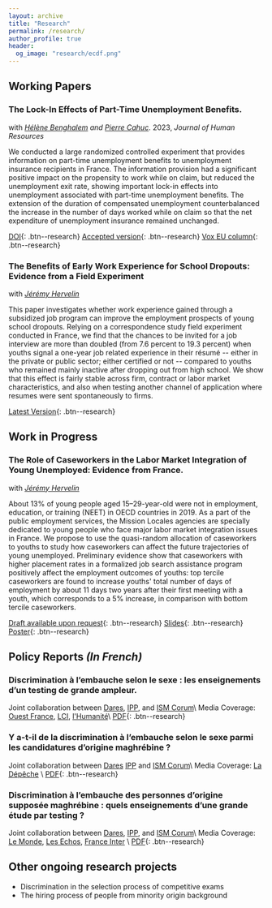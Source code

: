 ```yaml
---
layout: archive
title: "Research"
permalink: /research/
author_profile: true
header:
  og_image: "research/ecdf.png"
---
```



## Working Papers


### The Lock-In Effects of Part-Time Unemployment Benefits.
with <i>[Hélène Benghalem](https://sites.google.com/view/helenebenghalem/home) and [Pierre Cahuc](https://sites.google.com/site/pierrecahuc/)</i>. 2023, <i>Journal of Human Resources</i>

> <div style="text-align: justify"> 
We conducted a large randomized controlled experiment that provides information on part-time unemployment benefits to unemployment insurance recipients in France. The information provision had a significant positive impact on the propensity to work while on claim, but reduced the unemployment exit rate, showing important lock-in effects into unemployment associated with part-time unemployment benefits. The extension of the duration of compensated unemployment counterbalanced the increase in the number of days worked while on claim so that the net expenditure of unemployment insurance remained unchanged.</div>

[DOI](https://doi.org/10.3368/jhr.0522-12328R2){: .btn--research} [Accepted version](https://pvilledieu.github.io/files/pdf/research/The_Lock_in_Effects_of_Information_on_Part_time_Unemployment_Benefits__Benghalem_Cahuc_Villedieu.pdf){: .btn--research} [Vox EU column](https://voxeu.org/article/lock-effects-part-time-unemployment-benefits){: .btn--research}



### The Benefits of Early Work Experience for School Dropouts: Evidence from a Field Experiment
with <i>[Jérémy Hervelin](http://www.jeremy-hervelin.fr)</i>

> <div style="text-align: justify"> 
This paper investigates whether work experience gained through a subsidized job program can improve the employment prospects of young school dropouts. Relying on a correspondence study field experiment conducted in France, we find that the chances to be invited for a job interview are more than doubled (from 7.6 percent to 19.3 percent) when youths signal a one-year job related experience in their résumé -- either in the private or public sector; either certified or not -- compared to youths who remained mainly inactive after dropping out from high school. We show that this effect is fairly stable across firm, contract or labor market characteristics, and also when testing another channel of application where resumes were sent spontaneously to firms.</div>


[Latest Version](https://pvilledieu.github.io/files/pdf/research/HervelinVilledieu_WorkExperience.pdf){: .btn--research}


## Work in Progress


### The Role of Caseworkers in the Labor Market Integration of Young Unemployed: Evidence from France.
with <i>[Jérémy Hervelin](http://www.jeremy-hervelin.fr)</i>

> <div style="text-align: justify"> 
About 13% of young people aged 15–29-year-old were not in employment, education, or training (NEET) in OECD countries in 2019. As a part of the public employment services, the Mission Locales agencies are specially dedicated to young people who face major labor market integration issues in France. We propose to use the quasi-random allocation of caseworkers to youths to study how caseworkers can affect the future trajectories of young unemployed. Preliminary evidence show that caseworkers with higher placement rates in a formalized job search assistance program positively affect the employment outcomes of youths: top tercile caseworkers are found to increase youths' total number of days of employment by about 11 days two years after their first meeting with a youth, which corresponds to a 5% increase, in comparison with bottom tercile caseworkers.</div>


[Draft available upon request](mailto:pierre.villedieu@sciencespo.fr){: .btn--research} [Slides](https://pvilledieu.github.io/files/pdf/research/slides_Caseworkers_VA.pdf){: .btn--research} [Poster](https://pvilledieu.github.io/files/pdf/research/poster_caseworkers.pdf){: .btn--research}


## Policy Reports <i>(In French)</i>

### Discrimination à l’embauche selon le sexe : les enseignements d’un testing de grande ampleur.
Joint collaboration between [Dares](https://dares.travail-emploi.gouv.fr), [IPP](https://www.ipp.eu), and [ISM Corum](http://www.ismcorum.org)\\
Media Coverage: [Ouest France](https://www.ouest-france.fr/societe/egalite-hommes-femmes/les-femmes-discriminees-des-le-cv-sur-les-postes-peu-qualifies-mais-favorisees-chez-les-cadres-d714612e-bd61-11eb-9d87-eb28e77a8992), [LCI](https://www.lci.fr/societe/discriminations-a-l-embauche-les-cv-des-femmes-et-des-hommes-presque-accueillis-de-la-meme-maniere-2187074.html), [l'Humanité](https://www.humanite.fr/enquete-la-discrimination-des-femmes-lembauche-une-vue-de-lesprit-708236)\\
[PDF](https://pvilledieu.github.io/files/pdf/research/note_discrim_1.pdf){: .btn--research}

### Y a-t-il de la discrimination à l’embauche selon le sexe parmi les candidatures d’origine maghrébine ?
Joint collaboration between [Dares](https://dares.travail-emploi.gouv.fr) [IPP](https://www.ipp.eu) and [ISM Corum](http://www.ismcorum.org)\\
Media Coverage: [La Dépêche](https://www.ladepeche.fr/2021/10/20/discrimination-a-lembauche-un-avantage-pour-les-femmes-parmi-les-candidatures-dorigine-maghrebine-9866883.php) \\
[PDF](https://pvilledieu.github.io/files/pdf/research/note_discrim_2.pdf){: .btn--research}

### Discrimination à l’embauche des personnes d’origine supposée maghrébine : quels enseignements d’une grande étude par testing ?
Joint collaboration between [Dares](https://dares.travail-emploi.gouv.fr), [IPP](https://www.ipp.eu), and [ISM Corum](http://www.ismcorum.org)\\
Media Coverage: [Le Monde](https://www.lemonde.fr/societe/article/2021/11/24/discriminations-a-l-embauche-un-phenomene-qui-reste-generalise-et-persistant_6103458_3224.html), [Les Echos](https://www.lesechos.fr/economie-france/social/la-discrimination-a-lembauche-a-la-vie-dure-pour-les-candidats-dorigine-maghrebine-1366683), [France Inter](https://www.franceinter.fr/emissions/le-telephone-sonne/le-telephone-sonne-du-mercredi-01-decembre-2021) \\
[PDF](https://pvilledieu.github.io/files/pdf/research/note_discrim_3.pdf){: .btn--research}


## Other ongoing research projects 

- Discrimination in the selection process of competitive exams
- The hiring process of people from minority origin background



